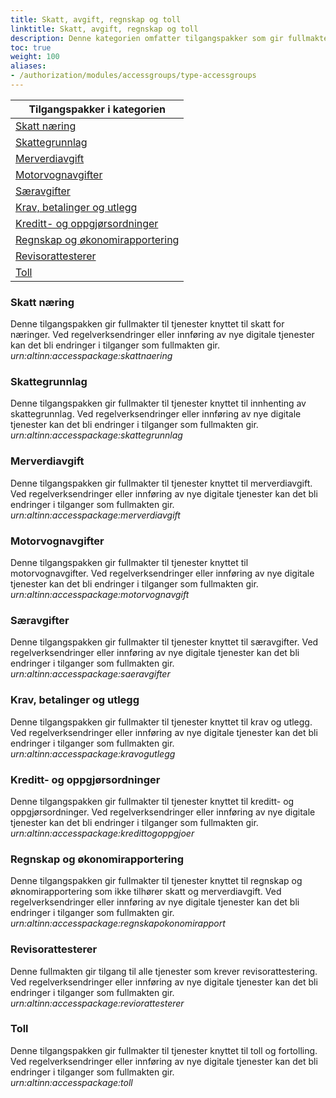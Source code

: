 ```yaml
---
title: Skatt, avgift, regnskap og toll
linktitle: Skatt, avgift, regnskap og toll
description: Denne kategorien omfatter tilgangspakker som gir fullmakter til tjenester og ressurser som omhandler skatt, avgift, regnskap og toll. Ved regelverksendringer eller innføring av nye digitale tjenester kan det bli endringer i tilganger som fullmaktene gir.
toc: true
weight: 100
aliases:
- /authorization/modules/accessgroups/type-accessgroups
---
```


| **Tilgangspakker i kategorien**|
|---|
| [Skatt næring](http://docs.altinn.studio/authorization/what-do-you-get/accessgroups/type-accessgroups/skattavgiftregnskaptoll/#skatt-næring)|
| [Skattegrunnlag](http://docs.altinn.studio/authorization/what-do-you-get/accessgroups/type-accessgroups/skattavgiftregnskaptoll/#skattegrunnlag)|
| [Merverdiavgift](http://docs.altinn.studio/authorization/what-do-you-get/accessgroups/type-accessgroups/skattavgiftregnskaptoll/#merverdiavgift)|
| [Motorvognavgifter](http://docs.altinn.studio/authorization/what-do-you-get/accessgroups/type-accessgroups/skattavgiftregnskaptoll/#motorvognavgifter)|
| [Særavgifter](http://docs.altinn.studio/authorization/what-do-you-get/accessgroups/type-accessgroups/skattavgiftregnskaptoll/#særavgifter)|
| [Krav, betalinger og utlegg](http://docs.altinn.studio/authorization/what-do-you-get/accessgroups/type-accessgroups/skattavgiftregnskaptoll/#krav-betalinger-og-utlegg)|
| [Kreditt- og oppgjørsordninger](http://docs.altinn.studio/authorization/what-do-you-get/accessgroups/type-accessgroups/skattavgiftregnskaptoll/#kreditt--og-oppgjørsordninger)|
| [Regnskap og økonomirapportering](http://docs.altinn.studio/authorization/what-do-you-get/accessgroups/type-accessgroups/skattavgiftregnskaptoll/#regnskap-og-økonomirapportering)|
| [Revisorattesterer](http://docs.altinn.studio/authorization/what-do-you-get/accessgroups/type-accessgroups/skattavgiftregnskaptoll/#revisorattesterer)|
| [Toll](http://docs.altinn.studio/authorization/what-do-you-get/accessgroups/type-accessgroups/skattavgiftregnskaptoll/#toll)|


### Skatt næring
Denne tilgangspakken gir fullmakter til tjenester knyttet til skatt for næringer. Ved regelverksendringer eller innføring av nye digitale tjenester kan det bli endringer i tilganger som fullmakten gir.  
*urn:altinn:accesspackage:skattnaering*
### Skattegrunnlag
Denne tilgangspakken gir fullmakter til tjenester knyttet til innhenting av skattegrunnlag. Ved regelverksendringer eller innføring av nye digitale tjenester kan det bli endringer i tilganger som fullmakten gir.  
*urn:altinn:accesspackage:skattegrunnlag*
### Merverdiavgift
Denne tilgangspakken gir fullmakter til tjenester knyttet til merverdiavgift. Ved regelverksendringer eller innføring av nye digitale tjenester kan det bli endringer i tilganger som fullmakten gir.  
*urn:altinn:accesspackage:merverdiavgift*
### Motorvognavgifter
Denne tilgangspakken gir fullmakter til tjenester knyttet til motorvognavgifter. Ved regelverksendringer eller innføring av nye digitale tjenester kan det bli endringer i tilganger som fullmakten gir.  
*urn:altinn:accesspackage:motorvognavgift*
### Særavgifter
Denne tilgangspakken gir fullmakter til tjenester knyttet til særavgifter. Ved regelverksendringer eller innføring av nye digitale tjenester kan det bli endringer i tilganger som fullmakten gir.  
*urn:altinn:accesspackage:saeravgifter*
### Krav, betalinger og utlegg
Denne tilgangspakken gir fullmakter til tjenester knyttet til krav og utlegg. Ved regelverksendringer eller innføring av nye digitale tjenester kan det bli endringer i tilganger som fullmakten gir.  
*urn:altinn:accesspackage:kravogutlegg*
### Kreditt- og oppgjørsordninger
Denne tilgangspakken gir fullmakter til tjenester knyttet til kreditt- og oppgjørsordninger. Ved regelverksendringer eller innføring av nye digitale tjenester kan det bli endringer i tilganger som fullmakten gir.  
*urn:altinn:accesspackage:kredittogoppgjoer*
### Regnskap og økonomirapportering
Denne tilgangspakken gir fullmakter til tjenester knyttet til regnskap og øknomirapportering som ikke tilhører skatt og merverdiavgift. Ved regelverksendringer eller innføring av nye digitale tjenester kan det bli endringer i tilganger som fullmakten gir.  
*urn:altinn:accesspackage:regnskapokonomirapport*
### Revisorattesterer
Denne fullmakten gir tilgang til alle tjenester som krever revisorattestering. Ved regelverksendringer eller innføring av nye digitale tjenester kan det bli endringer i tilganger som fullmakten gir.  
*urn:altinn:accesspackage:reviorattesterer*
### Toll 
Denne tilgangspakken gir fullmakter til tjenester knyttet til toll og fortolling. Ved regelverksendringer eller innføring av nye digitale tjenester kan det bli endringer i tilganger som fullmakten gir.  
*urn:altinn:accesspackage:toll*